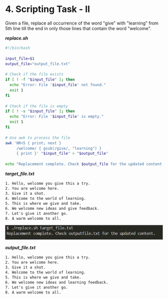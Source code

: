 # 4. Scripting Task - II

Given a file, replace all occurrence of the word "give" with "learning" from 5th line till the end in only those lines that contain the word "welcome".

***replace.sh***

```bash
#!/bin/bash

input_file=$1
output_file="output_file.txt"

# Check if the file exists
if [ ! -f "$input_file" ]; then
  echo "Error: File '$input_file' not found."
  exit 1
fi

# Check if the file is empty
if [ ! -s "$input_file" ]; then
  echo "Error: File '$input_file' is empty."
  exit 1
fi

# Use awk to process the file
awk 'NR<5 { print; next }
     /welcome/ { gsub(/give/, "learning") }
     { print }' "$input_file" > "$output_file"
     
echo "Replacement complete. Check $output_file for the updated content."
```

***target_file.txt***

```text
1. Hello, welcome you give this a try.
2. You are welcome here.
3. Give it a shot.
4. Welcome to the world of learning.
5. This is where we give and take.
6. We welcome new ideas and give feedback.
7. Let's give it another go.
8. A warm welcome to all.
```

![Output](./output.png)

***output_file.txt***

```text
1. Hello, welcome you give this a try.
2. You are welcome here.
3. Give it a shot.
4. Welcome to the world of learning.
5. This is where we give and take.
6. We welcome new ideas and learning feedback.
7. Let's give it another go.
8. A warm welcome to all.
```
